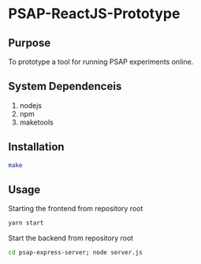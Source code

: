 # PSAP-ReactJS-Prototype

## Purpose

To prototype a tool for running PSAP experiments online.

## System Dependenceis

1. nodejs
2. npm
3. maketools

## Installation
```bash
make
```

## Usage

Starting the frontend from repository root
```bash
yarn start
```

Start the backend from repository root
```bash
cd psap-express-server; node server.js
```
